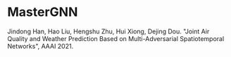 # MasterGNN
Jindong Han, Hao Liu, Hengshu Zhu, Hui Xiong, Dejing Dou. "Joint Air Quality and Weather Prediction Based on Multi-Adversarial Spatiotemporal Networks", AAAI 2021.
